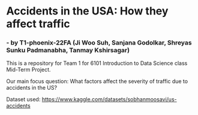 # Accidents in the USA: How they affect traffic 

### - by T1-phoenix-22FA (Ji Woo Suh, Sanjana Godolkar, Shreyas Sunku Padmanabha, Tanmay Kshirsagar)

This is a repository for Team 1 for 6101 Introduction to Data Science class Mid-Term Project. 

Our main focus question: What factors affect the severity of traffic due to accidents in the US?

Dataset used: https://www.kaggle.com/datasets/sobhanmoosavi/us-accidents
